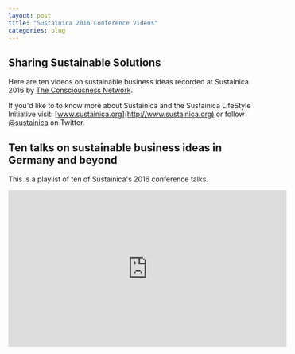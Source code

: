 ```yaml
---
layout: post
title: "Sustainica 2016 Conference Videos"
categories: blog
---
```


## Sharing Sustainable Solutions

Here are ten videos on sustainable business ideas recorded at Sustainica 2016 by [The Consciousness Network](http://c.network/).

If you'd like to to know more about Sustainica and the Sustainica LifeStyle Initiative visit: [www.sustainica.org](http://www.sustainica.org) or follow [@sustainica](https://twitter.com/sustainica) on Twitter.

## Ten talks on sustainable business ideas in Germany and beyond

This is a playlist of ten of Sustainica's 2016 conference talks.

<iframe width="560" height="315" src="https://www.youtube.com/embed/videoseries?list=PLLMo1ctcOvGapojw2Rldi9cu4D01BkW2p" frameborder="0" allowfullscreen></iframe>
